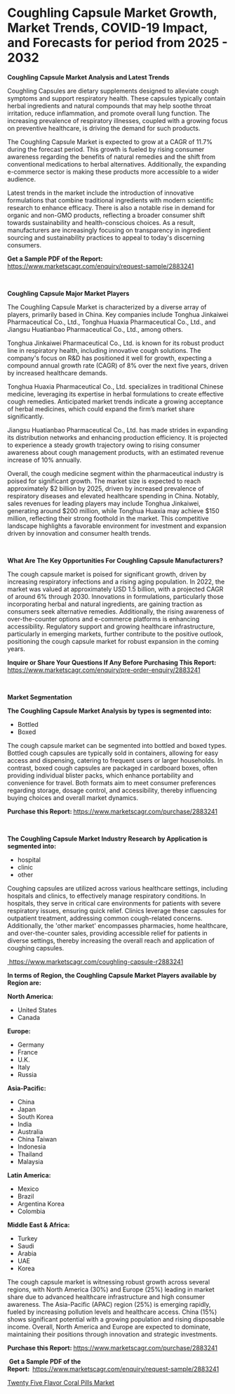<p><h1>Coughling Capsule Market Growth, Market Trends, COVID-19 Impact, and Forecasts for period from 2025 - 2032</h1></p><p><strong>Coughling Capsule Market Analysis and Latest Trends</strong></p>
<p><p>Coughling Capsules are dietary supplements designed to alleviate cough symptoms and support respiratory health. These capsules typically contain herbal ingredients and natural compounds that may help soothe throat irritation, reduce inflammation, and promote overall lung function. The increasing prevalence of respiratory illnesses, coupled with a growing focus on preventive healthcare, is driving the demand for such products.</p><p>The Coughling Capsule Market is expected to grow at a CAGR of 11.7% during the forecast period. This growth is fueled by rising consumer awareness regarding the benefits of natural remedies and the shift from conventional medications to herbal alternatives. Additionally, the expanding e-commerce sector is making these products more accessible to a wider audience. </p><p>Latest trends in the market include the introduction of innovative formulations that combine traditional ingredients with modern scientific research to enhance efficacy. There is also a notable rise in demand for organic and non-GMO products, reflecting a broader consumer shift towards sustainability and health-conscious choices. As a result, manufacturers are increasingly focusing on transparency in ingredient sourcing and sustainability practices to appeal to today's discerning consumers.</p></p>
<p><strong>Get a Sample PDF of the Report:&nbsp;</strong> <a href="https://www.marketscagr.com/enquiry/request-sample/2883241?utm_campaign=2097&utm_medium=2&utm_source=Github&utm_content=ia&utm_term=13032025&utm_id=coughling-capsule">https://www.marketscagr.com/enquiry/request-sample/2883241</a></p>
<p>&nbsp;</p>
<p><strong>Coughling Capsule Major Market Players</strong></p>
<p><p>The Coughling Capsule Market is characterized by a diverse array of players, primarily based in China. Key companies include Tonghua Jinkaiwei Pharmaceutical Co., Ltd., Tonghua Huaxia Pharmaceutical Co., Ltd., and Jiangsu Huatianbao Pharmaceutical Co., Ltd., among others.</p><p>Tonghua Jinkaiwei Pharmaceutical Co., Ltd. is known for its robust product line in respiratory health, including innovative cough solutions. The company's focus on R&D has positioned it well for growth, expecting a compound annual growth rate (CAGR) of 8% over the next five years, driven by increased healthcare demands.</p><p>Tonghua Huaxia Pharmaceutical Co., Ltd. specializes in traditional Chinese medicine, leveraging its expertise in herbal formulations to create effective cough remedies. Anticipated market trends indicate a growing acceptance of herbal medicines, which could expand the firm’s market share significantly.</p><p>Jiangsu Huatianbao Pharmaceutical Co., Ltd. has made strides in expanding its distribution networks and enhancing production efficiency. It is projected to experience a steady growth trajectory owing to rising consumer awareness about cough management products, with an estimated revenue increase of 10% annually.</p><p>Overall, the cough medicine segment within the pharmaceutical industry is poised for significant growth. The market size is expected to reach approximately $2 billion by 2025, driven by increased prevalence of respiratory diseases and elevated healthcare spending in China. Notably, sales revenues for leading players may include Tonghua Jinkaiwei, generating around $200 million, while Tonghua Huaxia may achieve $150 million, reflecting their strong foothold in the market. This competitive landscape highlights a favorable environment for investment and expansion driven by innovation and consumer health trends.</p></p>
<p>&nbsp;</p>
<p><strong>What Are The Key Opportunities For Coughling Capsule Manufacturers?</strong></p>
<p><p>The cough capsule market is poised for significant growth, driven by increasing respiratory infections and a rising aging population. In 2022, the market was valued at approximately USD 1.5 billion, with a projected CAGR of around 6% through 2030. Innovations in formulations, particularly those incorporating herbal and natural ingredients, are gaining traction as consumers seek alternative remedies. Additionally, the rising awareness of over-the-counter options and e-commerce platforms is enhancing accessibility. Regulatory support and growing healthcare infrastructure, particularly in emerging markets, further contribute to the positive outlook, positioning the cough capsule market for robust expansion in the coming years.</p></p>
<p><strong>Inquire or Share Your Questions If Any Before Purchasing This Report:</strong> <a href="https://www.marketscagr.com/enquiry/pre-order-enquiry/2883241?utm_campaign=2097&utm_medium=2&utm_source=Github&utm_content=ia&utm_term=13032025&utm_id=coughling-capsule">https://www.marketscagr.com/enquiry/pre-order-enquiry/2883241</a></p>
<p>&nbsp;</p>
<p><strong>Market Segmentation</strong></p>
<p><strong>The Coughling Capsule Market Analysis by types is segmented into:</strong></p>
<p><ul><li>Bottled</li><li>Boxed</li></ul></p>
<p><p>The cough capsule market can be segmented into bottled and boxed types. Bottled cough capsules are typically sold in containers, allowing for easy access and dispensing, catering to frequent users or larger households. In contrast, boxed cough capsules are packaged in cardboard boxes, often providing individual blister packs, which enhance portability and convenience for travel. Both formats aim to meet consumer preferences regarding storage, dosage control, and accessibility, thereby influencing buying choices and overall market dynamics.</p></p>
<p><strong>Purchase this Report:&nbsp;</strong><a href="https://www.marketscagr.com/purchase/2883241?utm_campaign=2097&utm_medium=2&utm_source=Github&utm_content=ia&utm_term=13032025&utm_id=coughling-capsule">https://www.marketscagr.com/purchase/2883241</a></p>
<p>&nbsp;</p>
<p><strong>The Coughling Capsule Market Industry Research by Application is segmented into:</strong></p>
<p><ul><li>hospital</li><li>clinic</li><li>other</li></ul></p>
<p><p>Coughing capsules are utilized across various healthcare settings, including hospitals and clinics, to effectively manage respiratory conditions. In hospitals, they serve in critical care environments for patients with severe respiratory issues, ensuring quick relief. Clinics leverage these capsules for outpatient treatment, addressing common cough-related concerns. Additionally, the 'other market' encompasses pharmacies, home healthcare, and over-the-counter sales, providing accessible relief for patients in diverse settings, thereby increasing the overall reach and application of coughing capsules.</p></p>
<p><a href="https://www.marketscagr.com/coughling-capsule-r2883241?utm_campaign=2097&utm_medium=2&utm_source=Github&utm_content=ia&utm_term=13032025&utm_id=coughling-capsule">&nbsp;https://www.marketscagr.com/coughling-capsule-r2883241</a></p>
<p><strong>In terms of Region, the Coughling Capsule Market Players available by Region are:</strong></p>
<p>
    <p> <strong> North America: </strong>
        <ul>
            <li>United States</li>
            <li>Canada</li>
        </ul>
        </p> 
    <p> <strong> Europe: </strong>
        <ul>
            <li>Germany</li>
            <li>France</li>
            <li>U.K.</li>
            <li>Italy</li>
            <li>Russia</li>
        </ul>
        </p> 
    <p> <strong> Asia-Pacific: </strong>
        <ul>
            <li>China</li>
            <li>Japan</li>
            <li>South Korea</li>
            <li>India</li>
            <li>Australia</li>
            <li>China Taiwan</li>
            <li>Indonesia</li>
            <li>Thailand</li>
            <li>Malaysia</li>
        </ul>
        </p> 
    <p> <strong> Latin America: </strong>
        <ul>
            <li>Mexico</li>
            <li>Brazil</li>
            <li>Argentina Korea</li>
            <li>Colombia</li>
        </ul>
        </p> 
    <p> <strong> Middle East & Africa: </strong>
        <ul>
            <li>Turkey</li>
            <li>Saudi</li>
            <li>Arabia</li>
            <li>UAE</li>
            <li>Korea</li>
        </ul>
    </p>
    </p>
<p><p>The cough capsule market is witnessing robust growth across several regions, with North America (30%) and Europe (25%) leading in market share due to advanced healthcare infrastructure and high consumer awareness. The Asia-Pacific (APAC) region (25%) is emerging rapidly, fueled by increasing pollution levels and healthcare access. China (15%) shows significant potential with a growing population and rising disposable income. Overall, North America and Europe are expected to dominate, maintaining their positions through innovation and strategic investments.</p></p>
<p><strong>Purchase this Report: </strong><a href="https://www.marketscagr.com/purchase/2883241?utm_campaign=2097&utm_medium=2&utm_source=Github&utm_content=ia&utm_term=13032025&utm_id=coughling-capsule">https://www.marketscagr.com/purchase/2883241</a></p>
<p>&nbsp;<strong>Get a Sample PDF of the Report:&nbsp;&nbsp;</strong><a href="https://www.marketscagr.com/enquiry/request-sample/2883241?utm_campaign=2097&utm_medium=2&utm_source=Github&utm_content=ia&utm_term=13032025&utm_id=coughling-capsule">https://www.marketscagr.com/enquiry/request-sample/2883241</a></p>
<p><strong></strong></p>
<p><p><a href="https://github.com/FlorianWolf90/Market-Research-Report-List-1/blob/main/twenty-five-flavor-coral-pills-market.md?utm_campaign=2097&utm_medium=2&utm_source=Github&utm_content=ia&utm_term=13032025&utm_id=coughling-capsule">Twenty Five Flavor Coral Pills Market</a></p></p>